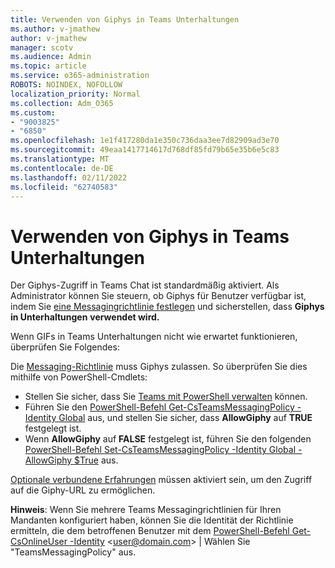 ```yaml
---
title: Verwenden von Giphys in Teams Unterhaltungen
ms.author: v-jmathew
author: v-jmathew
manager: scotv
ms.audience: Admin
ms.topic: article
ms.service: o365-administration
ROBOTS: NOINDEX, NOFOLLOW
localization_priority: Normal
ms.collection: Adm_O365
ms.custom:
- "9003825"
- "6850"
ms.openlocfilehash: 1e1f417280da1e350c736daa3ee7d82909ad3e70
ms.sourcegitcommit: 49eaa1417714617d768df85fd79b65e35b6e5c83
ms.translationtype: MT
ms.contentlocale: de-DE
ms.lasthandoff: 02/11/2022
ms.locfileid: "62740583"
---
```

# <a name="using-giphys-in-teams-conversations"></a>Verwenden von Giphys in Teams Unterhaltungen

Der Giphys-Zugriff in Teams Chat ist standardmäßig aktiviert. Als Administrator können Sie steuern, ob Giphys für Benutzer verfügbar ist, indem Sie [eine Messagingrichtlinie festlegen](https://docs.microsoft.com/microsoftteams/messaging-policies-in-teams#messaging-policy-settings) und sicherstellen, dass **Giphys in Unterhaltungen** **verwendet wird.**

Wenn GIFs in Teams Unterhaltungen nicht wie erwartet funktionieren, überprüfen Sie Folgendes:

Die [Messaging-Richtlinie](https://docs.microsoft.com/microsoftteams/messaging-policies-in-teams) muss Giphys zulassen. So überprüfen Sie dies mithilfe von PowerShell-Cmdlets:

- Stellen Sie sicher, dass Sie [Teams mit PowerShell verwalten](https://docs.microsoft.com/microsoftteams/teams-powershell-overview#manage-teams-with-powershell) können.
- Führen Sie den [PowerShell-Befehl Get-CsTeamsMessagingPolicy -Identity Global](https://docs.microsoft.com/powershell/module/skype/get-csteamsmessagingpolicy?view=skype-ps&preserve-view=true) aus, und stellen Sie sicher, dass **AllowGiphy** auf **TRUE** festgelegt ist.
- Wenn **AllowGiphy** auf **FALSE** festgelegt ist, führen Sie den folgenden [PowerShell-Befehl Set-CsTeamsMessagingPolicy -Identity Global -AllowGiphy $True](https://docs.microsoft.com/powershell/module/skype/set-csteamsmessagingpolicy?view=skype-ps&preserve-view=true) aus.

[Optionale verbundene Erfahrungen](https://docs.microsoft.com/deployoffice/privacy/optional-connected-experiences) müssen aktiviert sein, um den Zugriff auf die Giphy-URL zu ermöglichen.

**Hinweis**: Wenn Sie mehrere Teams Messagingrichtlinien für Ihren Mandanten konfiguriert haben, können Sie die Identität der Richtlinie ermitteln, die dem betroffenen Benutzer mit dem [PowerShell-Befehl Get-CsOnlineUser -Identity](https://docs.microsoft.com/powershell/module/skype/get-csonlineuser?view=skype-ps&preserve-view=true) \<user@domain.com\> | Wählen Sie "TeamsMessagingPolicy" aus.
